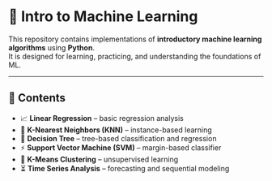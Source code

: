 # 🤖 Intro to Machine Learning

This repository contains implementations of **introductory machine learning algorithms** using **Python**.  
It is designed for learning, practicing, and understanding the foundations of ML.

---

## 📂 Contents
- 📈 **Linear Regression** – basic regression analysis
- 👥 **K-Nearest Neighbors (KNN)** – instance-based learning
- 🌳 **Decision Tree** – tree-based classification and regression
- ⚡ **Support Vector Machine (SVM)** – margin-based classifier
- 🎯 **K-Means Clustering** – unsupervised learning
- ⏳ **Time Series Analysis** – forecasting and sequential modeling
